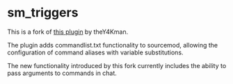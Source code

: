 # sm_triggers

This is a fork of [this plugin](https://forums.alliedmods.net/showthread.php?t=67098) by theY4Kman.

The plugin adds commandlist.txt functionality to sourcemod, allowing the configuration of command aliases with variable substitutions.

The new functionality introduced by this fork currently includes the ability to pass arguments to commands in chat.
